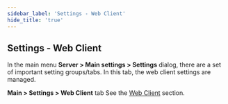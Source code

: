 ```yaml
---
sidebar_label: 'Settings - Web Client'
hide_title: 'true'
---
```


## Settings - Web Client

In the main menu **Server > Main settings > Settings** dialog, there are a set of important setting groups/tabs. In this tab, the web client settings are managed.
 
**Main > Settings > Web Client** tab
See the [Web Client](../../using-visualcron/visualcron-web-client) section.

